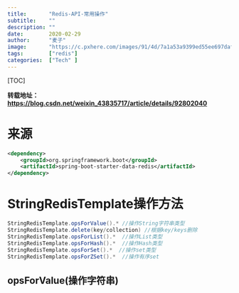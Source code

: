 ```yaml
---
title:       "Redis-API-常用操作"
subtitle:    ""
description: ""
date:        2020-02-29
author:      "麦子"
image:       "https://c.pxhere.com/images/91/4d/7a1a53a9399ed55ee697daf983d1-1589459.jpg!d"
tags:        ["redis"]
categories:  ["Tech" ]
---
```


[TOC]

**转载地址：https://blog.csdn.net/weixin_43835717/article/details/92802040** 

# 来源

```xml
<dependency>
    <groupId>org.springframework.boot</groupId>
    <artifactId>spring-boot-starter-data-redis</artifactId>
</dependency>
```

# StringRedisTemplate操作方法

```java
StringRedisTemplate.opsForValue().* //操作String字符串类型
StringRedisTemplate.delete(key/collection) //根据key/keys删除
StringRedisTemplate.opsForList().*  //操作List类型
StringRedisTemplate.opsForHash().*  //操作Hash类型
StringRedisTemplate.opsForSet().*  //操作set类型
StringRedisTemplate.opsForZSet().*  //操作有序set
```



## opsForValue(操作字符串)

```

```



















